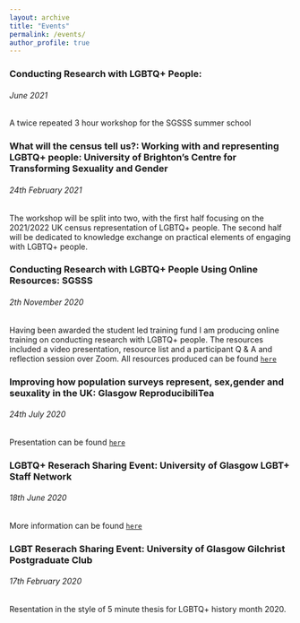 ```yaml
---
layout: archive
title: "Events"
permalink: /events/
author_profile: true
---
```


### Conducting Research with LGBTQ+ People: 
###### June 2021  
A twice repeated 3 hour workshop for the SGSSS summer school

### What will the census tell us?: Working with and representing LGBTQ+ people: University of Brighton’s Centre for Transforming Sexuality and Gender
###### 24th February 2021  
The workshop will be split into two, with the first half focusing on the 2021/2022 UK census representation of LGBTQ+ people. The second half will be dedicated to knowledge exchange on practical elements of engaging with LGBTQ+ people. 

### Conducting Research with LGBTQ+ People Using Online Resources: SGSSS
###### 2th November 2020  
Having been awarded the student led training fund I am producing online training on conducting research with LGBTQ+ people. The resources included a video presentation, resource list and a participant Q & A and reflection session over Zoom. All resources produced can be found [`here`](https://lgbtqsocsci.weebly.com/) 

### Improving how population surveys represent, sex,gender and seuxality in the UK: Glasgow ReproducibiliTea
###### 24th July 2020 
Presentation can be found [`here`](https://www.youtube.com/watch?v=SNNzXhIWA0I&ab_channel=GlasgowReproducibiliTea)  

### LGBTQ+ Reserach Sharing Event: University of Glasgow LGBT+ Staff Network
###### 18th June 2020
More information can be found [`here`](https://www.facebook.com/events/679643939546338/) 

### LGBT Reserach Sharing Event: University of Glasgow Gilchrist Postgraduate Club
###### 17th February 2020
Resentation in the style of 5 minute thesis for LGBTQ+ history month 2020. 